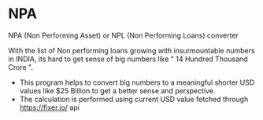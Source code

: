 # NPA
NPA (Non Performing Asset) or NPL (Non Performing Loans) converter

With the list of Non performing loans growing with insurmountable numbers in INDIA, its hard to get sense of big numbers like " 14 Hundred Thousand Crore ".

* This program helps to convert big numbers to a meaningful shorter USD values like $25 Billion to get a better sense and perspective.
* The calculation is performed using current USD value fetched through https://fixer.io/ api